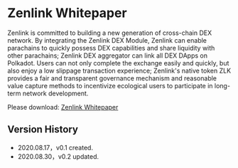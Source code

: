 # Zenlink Whitepaper

Zenlink is committed to building a new generation of cross-chain DEX network. By integrating the Zenlink DEX Module, Zenlink can enable parachains to quickly possess DEX capabilities and share liquidity with other parachains; Zenlink DEX aggregator can link all DEX DApps on Polkadot. Users can not only complete the exchange easily and quickly, but also enjoy a low slippage transaction experience; Zenlink's native token ZLK provides a fair and transparent governance mechanism and reasonable value capture methods to incentivize ecological users to participate in long-term network development.

Please download: [Zenlink Whitepaper](./en/zenlink_whitepaper_en.pdf)

## Version History
* 2020.08.17，v0.1 created.
* 2020.08.30，v0.2 updated.
